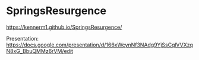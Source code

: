 # SpringsResurgence
 
https://kennerm1.github.io/SpringsResurgence/

Presentation:
https://docs.google.com/presentation/d/166xWcynNf3NAdg9YjSsCqlVVXzqN8xG_BbuQMMz6rVM/edit

